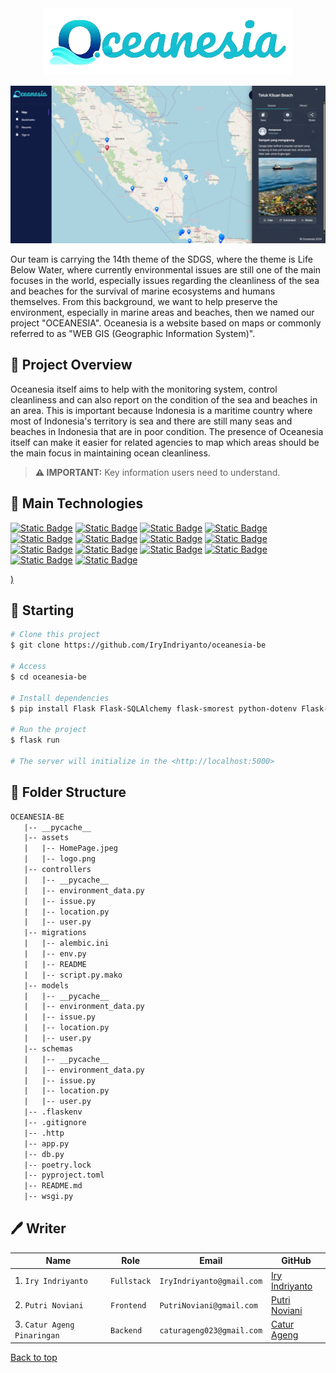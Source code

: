 <div align="center" id="top">
    <img src="assets/logo.png"/>
</div>

![home-image](assets/HomePage.jpeg)

Our team is carrying the 14th theme of the SDGS, where the theme is Life Below Water, where currently environmental issues are still one of the main focuses in the world, especially issues regarding the cleanliness of the sea and beaches for the survival of marine ecosystems and humans themselves. From this background, we want to help preserve the environment, especially in marine areas and beaches, then we named our project "OCEANESIA".
Oceanesia is a website based on maps or commonly referred to as "WEB GIS (Geographic Information System)".

## :dart: Project Overview

Oceanesia itself aims to help with the monitoring system, control cleanliness and can also report on the condition of the sea and beaches in an area. This is important because Indonesia is a maritime country where most of Indonesia's territory is sea and there are still many seas and beaches in Indonesia that are in poor condition. The presence of Oceanesia itself can make it easier for related agencies to map which areas should be the main focus in maintaining ocean cleanliness.

> **⚠️ IMPORTANT:**
> Key information users need to understand.

## :rocket: Main Technologies

<a href="https://react.dev/"> ![Static Badge](https://img.shields.io/badge/React-61DBFB?style=flat&logo=react&labelColor=black)</a> <a href="https://www.python.org/"> ![Static Badge](https://img.shields.io/badge/Python-ffde57?style=flat&logo=python&logoColor=4584b6&labelColor=black)</a> <a href="https://www.typescriptlang.org/">![Static Badge](https://img.shields.io/badge/TypeScript-%233178c6?style=flat&logo=typescript&logoColor=%233178c6&labelColor=black)</a> <a href="https://nextjs.org"> ![Static Badge](https://img.shields.io/badge/Nextjs-black?style=flat&logo=Next.js&logoColor=black&labelColor=white)</a> <a href="https://leafletjs.com/"> ![Static Badge](https://img.shields.io/badge/Leaflet-green?style=flat&logo=Leaflet&labelColor=black)</a> <a href="https://v2.chakra-ui.com/"> ![Static Badge](https://img.shields.io/badge/Chakraui-%2312d4af?style=flat&logo=Chakraui&logoColor=%2312d4af&labelColor=black)</a> <a href="https://code.visualstudio.com/"> ![Static Badge](https://img.shields.io/badge/VSCode-blue?style=flat&logo=Visual%20Studio%20Code&logoColor=blue&labelColor=black)</a> <a href="https://flask.palletsprojects.com/"> ![Static Badge](https://img.shields.io/badge/Flask-white?style=flat&logo=Flask&labelColor=black)</a> <a href="https://github.com/"> ![Static Badge](https://img.shields.io/badge/GitHub-white?style=flat&logo=GitHub&labelColor=black)</a> <a href="https://swr.vercel.app/"> ![Static Badge](https://img.shields.io/badge/SWR-white?style=flat&logo=SWR&labelColor=black)</a> <a href="https://shields.io/"> ![Static Badge](https://img.shields.io/badge/Shields.io-green?style=flat&logo=Shields.io&labelColor=black)</a> <a href=""> ![Static Badge](https://img.shields.io/badge/JavaScript-%23f0db4f?style=flat&logo=JavaScript&labelColor=black)</a> <a href="https://python-poetry.org/"> ![Static Badge](https://img.shields.io/badge/Poetry-blue?style=flat&logo=Poetry&labelColor=black)</a> <a href="https://supabase.com/"> ![Static Badge](https://img.shields.io/badge/Supabase-black?style=flat&logo=Supabase&labelColor=black)</a>

<a href=""> )</a>
<a href=""> </a>

## :checkered_flag: Starting

```bash
# Clone this project
$ git clone https://github.com/IryIndriyanto/oceanesia-be

# Access
$ cd oceanesia-be

# Install dependencies
$ pip install Flask Flask-SQLAlchemy flask-smorest python-dotenv Flask-JWT-Extended passlib flask-migrate psycopg2 gunicorn flask-cors

# Run the project
$ flask run

# The server will initialize in the <http://localhost:5000>
```

## :file_folder: Folder Structure

```txt
OCEANESIA-BE
   |-- __pycache__
   |-- assets
   |   |-- HomePage.jpeg
   |   |-- logo.png
   |-- controllers
   |   |-- __pycache__
   |   |-- environment_data.py
   |   |-- issue.py
   |   |-- location.py
   |   |-- user.py
   |-- migrations
   |   |-- alembic.ini
   |   |-- env.py
   |   |-- README
   |   |-- script.py.mako
   |-- models
   |   |-- __pycache__
   |   |-- environment_data.py
   |   |-- issue.py
   |   |-- location.py
   |   |-- user.py
   |-- schemas
   |   |-- __pycache__
   |   |-- environment_data.py
   |   |-- issue.py
   |   |-- location.py
   |   |-- user.py
   |-- .flaskenv
   |-- .gitignore
   |-- .http
   |-- app.py
   |-- db.py
   |-- poetry.lock
   |-- pyproject.toml
   |-- README.md
   |-- wsgi.py
```

## :pen: Writer

| **Name**                    | **Role**               | **Email**                 | **GitHub**                                         |
| --------------------------- | ---------------------- | ------------------------- | -------------------------------------------------- |
| 1. `Iry Indriyanto`         | `Fullstack` | `IryIndriyanto@gmail.com` | [Iry Indriyanto](https://github.com/IryIndriyanto) |
| 2. `Putri Noviani`          | `Frontend`             | `PutriNoviani@gmail.com`  | [Putri Noviani](https://github.com/PutriNoviani)   |
| 3. `Catur Ageng Pinaringan` | `Backend`              | `caturageng023@gmail.com` | [Catur Ageng](https://github.com/CaturAgeng)       |

<a href="#top">Back to top</a>
